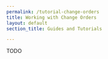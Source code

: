 ```yaml
---
permalink: /tutorial-change-orders
title: Working with Change Orders
layout: default
section_title: Guides and Tutorials

---
```


TODO